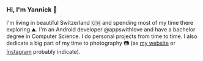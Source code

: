 ### Hi, I'm Yannick 👋

I'm living in beautiful Switzerland 🇨🇭 and spending most of my time there exploring ⛰. I'm an Android developer @appswithlove and have a bachelor degree in Computer Science. I do personal projects from time to time. I also dedicate a big part of my time to photography 📷 (as [my website](https://yannickpulver.com) or [Instagram](https://instagr.am/yannickpulver) probably indicate).

<!--
**yannickpulver/yannickpulver** is a ✨ _special_ ✨ repository because its `README.md` (this file) appears on your GitHub profile.

Here are some ideas to get you started:

- 🔭 I’m currently working on ...
- 🌱 I’m currently learning ...
- 👯 I’m looking to collaborate on ...
- 🤔 I’m looking for help with ...
- 💬 Ask me about ...
- 📫 How to reach me: ...
- 😄 Pronouns: ...
- ⚡ Fun fact: ...
-->
